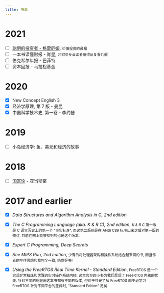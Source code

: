 ```yaml
---
title: 书单
---
```


# 2021

- [ ] [聪明的投资者 - 格雷厄姆](/posts/the-intelligent-investor-notes), <small>价值投资的鼻祖</small>
- [ ] 一本书读懂财报 - 肖星, <small>非财务专业读者值得反复看几遍</small>
- [ ] 伯克希尔年报 - 巴菲特
- [ ] 资本回报 - 马拉松基金

# 2020

- [x] New Concept English 3
- [x] 经济学原理, 第 7 版 - 曼昆
- [x] 中国科学技术史, 第一卷 - 李约瑟

# 2019

- [ ] 小岛经济学: 鱼、美元和经济的故事

# 2018

- [ ] [国富论](/posts/the-wealth-of-nations-notes) - 亚当斯密

# 2017 and earlier

- [x] *Data Structures and Algorithm Analysis in C, 2nd edition*
- [x] *The C Programming Language (aka. K & R C), 2nd edition*, <small> *K & R C* 第一版是 C 语言历史上的第一个 "事实标准", 而这第二版则是在 ANSI C89 标准出来之后对第一版的修订, 目前在网上能够找到的也是这个版本.</small>
- [x] *Expert C Programming, Deep Secrets*
- [x] *See MIPS Run, 2nd edition*, <small>少有的将处理器架构和操作系统结合起来讲的书, 而且作者的写作思想和我完全一致, 绝世好书!</small>
- [x] *Using the FreeRTOS Real Time Kernel - Standard Edition*, <small>FreeRTOS 是一个实现非常精炼和优雅的实时操作系统内核, 这本官方的小书为我们展现了 FreeRTOS 内核的优美. 针对不同的处理器这本书都有不同的版本, 但对于只是了解 FreeRTOS 而不必学习 FreeRTOS 针对不同平台的差异时, "Standard Edition" 足矣.</small>

